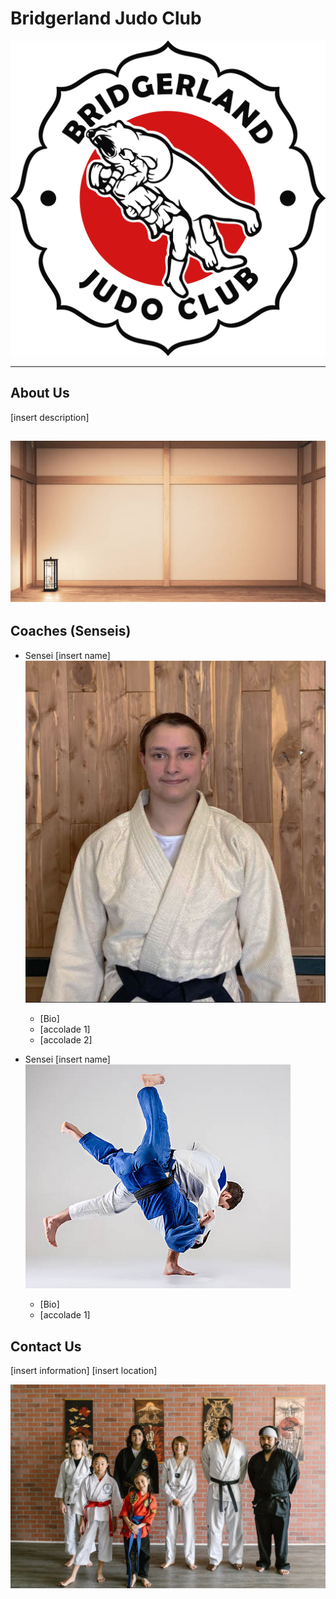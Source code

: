# Bridgerland Judo Club
![logo](./Assets/logo.png)

---
## About Us
[insert description]

![dojo](./Assets/dojo.png)
--- 
## Coaches (Senseis)

* Sensei [insert name]
![sensei1](./Assets/sensei1.png)

  * [Bio]
  * [accolade 1]
  * [accolade 2]
  
* Sensei [insert name]
![sensei2](./Assets/sensei2.png)

  * [Bio]
  * [accolade 1]

## Contact Us
[insert information]
[insert location]

![team pic](./Assets/team.png)
